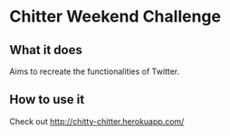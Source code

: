 # Chitter Weekend Challenge

## What it does

Aims to recreate the functionalities of Twitter.

## How to use it

Check out http://chitty-chitter.herokuapp.com/
